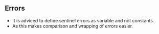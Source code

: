 ## Errors
- It is adviced to define sentinel errors as variable and not constants.
- As this makes comparison and wrapping of errors easier.
